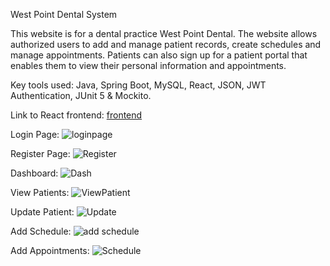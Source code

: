 West Point Dental System

This website is for a dental practice West Point Dental. The website allows authorized users to add and manage patient records, create schedules and manage appointments. Patients can also sign up for a patient portal that enables them to view their personal information and appointments.

Key tools used: Java, Spring Boot, MySQL, React, JSON, JWT Authentication, JUnit 5 & Mockito.

Link to React frontend: [frontend](https://github.com/kincodes/dental-frontend-repo.git)


Login Page:
![loginpage](https://github.com/user-attachments/assets/c8377951-c8ab-4a27-8c7f-d45ad46aa5da)

Register Page:
![Register](https://github.com/user-attachments/assets/3fdcc7da-441f-4290-a8a5-934e9e5c50d1)

Dashboard:
![Dash](https://github.com/user-attachments/assets/05e0d013-cc40-43e5-bff5-81d65a01e5c0)

View Patients:
![ViewPatient](https://github.com/user-attachments/assets/fb432b50-01b2-41a4-8851-654f94f4d60b)

Update Patient:
![Update](https://github.com/user-attachments/assets/2830cc04-434f-4976-b282-d0d5545b2be0)

Add Schedule:
![add schedule](https://github.com/user-attachments/assets/e5bc2599-6bac-42b8-ab46-87354bd67b0e)

Add Appointments:
![Schedule](https://github.com/user-attachments/assets/48d7577c-250e-4218-884b-2946594a46f6)

